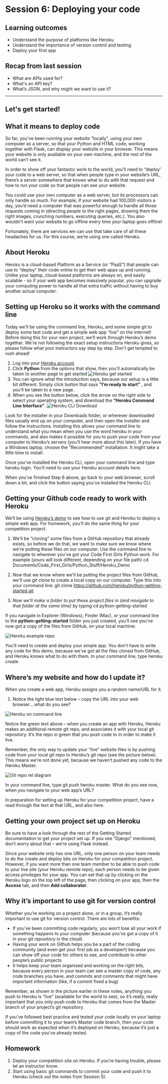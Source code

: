 # Session 6: Deploying your code

## Learning outcomes

- Understand the purpose of platforms like Heroku
- Understand the importance of version control and testing
- Deploy your first app

## Recap from last session

- What are APIs used for?
- What's an API key?
- What’s JSON, and why might we want to use it?

---

## Let's get started!

## What it means to deploy code

So far, you’ve been running your website “locally”, using your own computer
as a server, so that your Python and HTML code, working together with Flask,
can display your website in your browser. This means your website is only
available on your own machine, and the rest of the world can’t see it.

In order to show off your fantastic work to the world, you’ll need to “deploy’
your code to a web server, so that when people type in your website’s URL,
there’s a server somewhere that knows what to do with that request and how
to run your code so that people can see your website.

You could use your own computer as a web server, but its processors can
only handle so much. For example, if your website had 100,000 visitors a
day, you’d need a computer that was powerful enough to handle all those
requests coming in (directing people to the right pages, showing them the
right images, crunching numbers, executing queries, etc.). You also wouldn’t
want your website to go offline every time your laptop goes offline!

Fortunately, there are services we can use that take care of all these
headaches for us. For this course, we’re using one called Heroku.


## About Heroku

Heroku is a cloud-based Platform as a Service (or “PaaS”) that people can
use to “deploy” their code online to get their web apps up and running.
Unlike your laptop, cloud-based platforms are always on, and easily scalable -
so if your web app becomes massively popular, you can upgrade your
computing power to handle all that extra traffic without having to buy
another actual computer.

## Setting up Heroku so it works with the command line

Today we’ll be using the command line, Heroku, and some simple git to
deploy some test code and get a simple web app “live” on the internet!
Before doing this for your own project, we’ll work through Heroku’s demo
together. We're not following the exact setup instructions Heroku gives, so
please follow what your instructors say step by step. Don't get tempted to
rush ahead!

1. Log into your [Heroku account](https://id.heroku.com/login).
2. Click **Python** from the options that show, then you'll automatically be
    taken to another page to get started
![Heroku get started](assets/heroku_get_started.png)
3. You can ignore what the introduction says, because our setup is a little
    bit different. Simply click button that says **“I’m ready to start”** , and
    you’ll be taken to a new page.
4. When you see the button below, click the arrow on the right side to
    select your operating system, and download the **“Heroku Command**
    **Line Interface”**.
![Heroku CLI Download](assets/download_heroku.jpg)

Look for the installer in your Downloads folder, or wherever downloaded files
usually end up on your computer, and then open the installer and follow the
instructions. Installing this allows your command line to understand what you
mean when you use the word heroku in your commands, and also makes it
possible for you to push your code from your computer to Heroku’s servers
(you’ll hear more about this later). If you have a Windows laptop, choose the
"Recommended" installation. It might take a little time to install.

Once you’ve installed the Heroku CLI, open your command line and type
heroku login. You’ll need to use your Heroku account details here.

When you’ve finished Step 6 above, go back to your web browser, scroll
down a bit, and click the button saying you’ve installed the Heroku CLI.

## Getting your Github code ready to work with Heroku

We’ll be using [Heroku’s demo](https://devcenter.heroku.com/articles/getting-started-with-python#prepare-the-app)
to see how to use git and Heroku to deploy a simple web app. For homework, you'll do the same thing for your competition
project.

1. We'll be “cloning” some files from a GitHub repository that already
    exists, so before we do that, we want to make sure we know where
    we're putting these files on our computer. Use the command line to
    navigate to wherever you’ve got your Code First Girls Python work. For
    example (yours will look different, depending on your file path) cd
    Documents/Code_First_Girls/Python_Stuff/Heroku_Demo
2. Now that we know where we'll be putting the project files from GitHub,
    we'll use git clone to create a local copy on our computer. Type this into
    your command line: git clone https://github.com/heroku/python-getting-started.git


3. _Now we’ll make a folder to put these project files in (and navigate to_
    _that folder at the same time) by typing_ cd python-getting-started

If you navigate in Explorer (Windows), Finder (Mac), or your command line to
the **python-getting-started** folder you just created, you’ll see you’ve now
got a copy of the files from GitHub, on your local machine:

![Heroku example repo](assets/heroku_example_repo.png)

You’ll need to create and deploy your simple app. You don’t have to write any
code for this demo, because we’ve got all the files cloned from GitHub, and
Heroku knows what to do with them. In your command line, type heroku
create

## Where’s my website and how do I update it?

When you create a web app, Heroku assigns you a random name/URL for it.

1. Notice the light blue text below – copy the URL into your web
    browser....what do you see?

![Heroku on command line](assets/heroku_cli.png)

Notice the green text above – when you create an app with Heroku, Heroku
makes an additional remote git repo, and associates it with your local git
repository. It’s the repo in green that you push code to in order to make it
live.

Remember, the only way to update your “live” website files is by pushing
code from your local git repo to Heroku’s git repo (see the picture below).
This means we’re not done yet, because we haven’t pushed any code to the
Heroku Master.

![Git repo rel diagram](assets/heroku_git_rel_diagram.png)

In your command line, type git push heroku master. What do you see now,
when you navigate to your web app’s URL?

In preparation for setting up Heroku for your competition project, have a read
through the text at that URL, and also here.


## Getting your own project set up on Heroku

Be sure to have a look through the rest of the Getting Started documentation
to get your project set up. If you see “Django” mentioned, don’t worry about
that – we’re using Flask instead.

Since your website only has one URL, only one person on your team needs to
do the create and deploy bits on Heroku for your competition project.
However, if you want more than one team member to be able to push code
to your live site (your Heroku remote repo), each person needs to be given
access privileges for your app. You can set that up by clicking on the Heroku
logo on the top left of the page, then clicking on your app, then the **Access**
tab, and then **Add collaborator**.

## Why it’s important to use git for version control

Whether you’re working on a project alone, or in a group, it’s really important
to use git for version control. There are lots of benefits:


- If you’ve been committing code regularly, you won’t lose all your work
if something happens to your computer (because you’ve got a copy of
it in your git repository in the cloud)
- Having your work on Github helps you be a part of the coding
community (and even get your first job as a developer!) because you
can show off your code for others to see, and contribute to other
people’s public projects
- It helps keep your team organised and working on the right bits,
because every person in your team can see a master copy of code, any
code branches you have, and commits and comments that might have
important information (like, if a commit fixed a bug)

Remember, as shown in the picture earlier in these notes, anything you push
to Heroku is “live” (available for the world to see), so it’s really, really
important that you only push code to Heroku that comes from the Master
branch of your project’s git repository.

If you’ve followed best practice and tested your code locally on your laptop
before committing it to your team’s Master code branch, then your code
should work as expected when it’s deployed on Heroku, because it’s just a
copy of the code you’ve already tested.


## Homework

1. Deploy your competition site on Heroku. If you’re having trouble, please
    let an instructor know.
2. Start using basic git commands to commit your code and push it to
    Heroku (check out the notes from Session 5).
